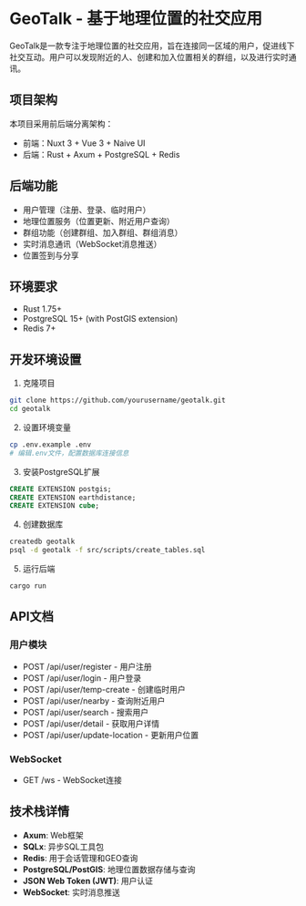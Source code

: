 # GeoTalk - 基于地理位置的社交应用

GeoTalk是一款专注于地理位置的社交应用，旨在连接同一区域的用户，促进线下社交互动。用户可以发现附近的人、创建和加入位置相关的群组，以及进行实时通讯。

## 项目架构

本项目采用前后端分离架构：

- 前端：Nuxt 3 + Vue 3 + Naive UI
- 后端：Rust + Axum + PostgreSQL + Redis

## 后端功能

- 用户管理（注册、登录、临时用户）
- 地理位置服务（位置更新、附近用户查询）
- 群组功能（创建群组、加入群组、群组消息）
- 实时消息通讯（WebSocket消息推送）
- 位置签到与分享

## 环境要求

- Rust 1.75+
- PostgreSQL 15+ (with PostGIS extension)
- Redis 7+

## 开发环境设置

1. 克隆项目
```bash
git clone https://github.com/yourusername/geotalk.git
cd geotalk
```

2. 设置环境变量
```bash
cp .env.example .env
# 编辑.env文件，配置数据库连接信息
```

3. 安装PostgreSQL扩展
```sql
CREATE EXTENSION postgis;
CREATE EXTENSION earthdistance;
CREATE EXTENSION cube;
```

4. 创建数据库
```bash
createdb geotalk
psql -d geotalk -f src/scripts/create_tables.sql
```

5. 运行后端
```bash
cargo run
```

## API文档

### 用户模块

- POST /api/user/register - 用户注册
- POST /api/user/login - 用户登录
- POST /api/user/temp-create - 创建临时用户
- POST /api/user/nearby - 查询附近用户
- POST /api/user/search - 搜索用户
- POST /api/user/detail - 获取用户详情
- POST /api/user/update-location - 更新用户位置

### WebSocket

- GET /ws - WebSocket连接

## 技术栈详情

- **Axum**: Web框架
- **SQLx**: 异步SQL工具包
- **Redis**: 用于会话管理和GEO查询
- **PostgreSQL/PostGIS**: 地理位置数据存储与查询
- **JSON Web Token (JWT)**: 用户认证
- **WebSocket**: 实时消息推送 